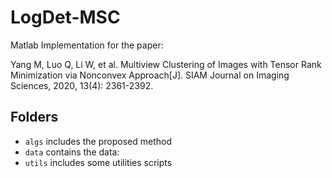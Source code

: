 # LogDet-MSC
Matlab Implementation for the paper:

Yang M, Luo Q, Li W, et al. Multiview Clustering of Images with Tensor Rank Minimization via Nonconvex Approach[J]. SIAM Journal on Imaging Sciences, 2020, 13(4): 2361-2392.

## Folders
- `algs` includes the proposed method
- `data` contains the data:
- `utils` includes some utilities scripts

